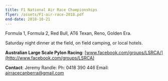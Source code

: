 ```yaml
---
title: F1 National Air Race Championships
flyer: /assets/F1-air-race-2018.pdf
end-date: 2018-10-21
---
```

Formula 1, Formula 2, Red Bull, AT6 Texan, Reno, Golden Era.

Saturday night dinner at the field, on field camping, or local hotels.

**Australian Large Scale Pylon Racing**: [www.facebook.com/groups/LSRCA/](http://www.facebook.com/groups/LSRCA)

**Contact**: Jeremy Randle: Ph: 0418 390 446 Email: [airracecanberra@gmail.com](mailto:airracecanberra@gmail.com)

